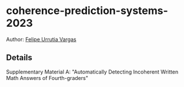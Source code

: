 # coherence-prediction-systems-2023

Author: [Felipe Urrutia Vargas](https://www.dim.uchile.cl/~furrutia/)

## Details
Supplementary Material A: "Automatically Detecting Incoherent Written Math Answers of Fourth-graders"
